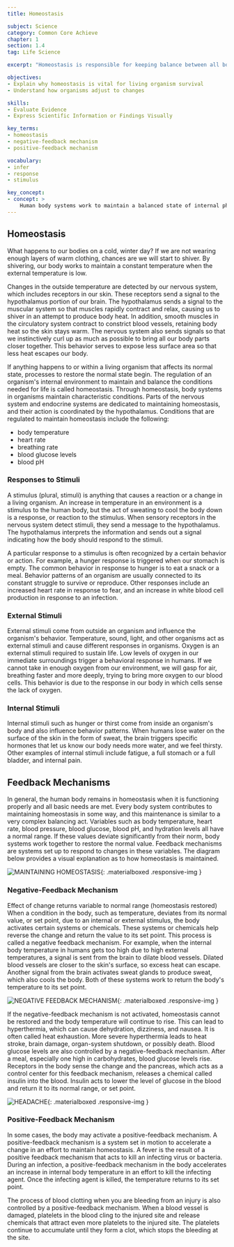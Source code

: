 ```yaml
---
title: Homeostasis

subject: Science
category: Common Core Achieve
chapter: 1
section: 1.4
tag: Life Science

excerpt: "Homeostasis is responsible for keeping balance between all body systems and the environment. Learn how different body systems maintain body temperature, oxygen levels, and other values that are essential for our survival."

objectives:
- Explain why homeostasis is vital for living organism survival
- Understand how organisms adjust to changes 

skills:
- Evaluate Evidence
- Express Scientific Information or Findings Visually

key_terms:
- homeostasis
- negative-feedback mechanism
- positive-feedback mechanism

vocabulary:
- infer
- response
- stimulus

key_concept:
- concept: >
    Human body systems work to maintain a balanced state of internal physiological conditions even when there are changes in the external or internal environment.
---
```

## Homeostasis

What happens to our bodies on a cold, winter day? If we are not wearing enough layers of warm clothing, chances are we will start to shiver. By shivering, our body works to maintain a constant temperature when the external temperature is low.

Changes in the outside temperature are detected by our nervous system, which includes receptors in our skin. These receptors send a signal to the hypothalamus portion of our brain. The hypothalamus sends a signal to the muscular system so that muscles rapidly contract and relax, causing us to shiver in an attempt to produce body heat. In addition, smooth muscles in the circulatory system contract to constrict blood vessels, retaining body heat so the skin stays warm. The nervous system also sends signals so that we instinctively curl up as much as possible to bring all our body parts closer together. This behavior serves to expose less surface area so that less heat escapes our body.

If anything happens to or within a living organism that affects its normal state, processes to restore the normal state begin. The regulation of an organism's internal environment to maintain and balance the conditions needed for life is called homeostasis. Through homeostasis, body systems in organisms maintain characteristic conditions. Parts of the nervous system and endocrine systems are dedicated to maintaining homeostasis, and their action is coordinated by the hypothalamus. Conditions that are regulated to maintain homeostasis include the following:

  * body temperature
  * heart rate
  * breathing rate
  * blood glucose levels
  * blood pH

### Responses to Stimuli

A stimulus (plural, stimuli) is anything that causes a reaction or a change in a living organism. An increase in temperature in an environment is a stimulus to the human body, but the act of sweating to cool the body down is a response, or reaction to the stimulus. When sensory receptors in the nervous system detect stimuli, they send a message to the hypothalamus. The hypothalamus interprets the information and sends out a signal indicating how the body should respond to the stimuli.

A particular response to a stimulus is often recognized by a certain behavior or action. For example, a hunger response is triggered when our stomach is empty. The common behavior in response to hunger is to eat a snack or a meal. Behavior patterns of an organism are usually connected to its constant struggle to survive or reproduce. Other responses include an increased heart rate in response to fear, and an increase in white blood cell production in response to an infection.

### External Stimuli

External stimuli come from outside an organism and influence the organism's behavior. Temperature, sound, light, and other organisms act as external stimuli and cause different responses in organisms. Oxygen is an external stimuli required to sustain life. Low levels of oxygen in our immediate surroundings trigger a behavioral response in humans. If we cannot take in enough oxygen from our environment, we will gasp for air, breathing faster and more deeply, trying to bring more oxygen to our blood cells. This behavior is due to the response in our body in which cells sense the lack of oxygen.

### Internal Stimuli

Internal stimuli such as hunger or thirst come from inside an organism's body and also influence behavior patterns. When humans lose water on the surface of the skin in the form of sweat, the brain triggers specific hormones that let us know our body needs more water, and we feel thirsty. Other examples of internal stimuli include fatigue, a full stomach or a full bladder, and internal pain.

## Feedback Mechanisms

In general, the human body remains in homeostasis when it is functioning properly and all basic needs are met. Every body system contributes to maintaining homeostasis in some way, and this maintenance is similar to a very complex balancing act. Variables such as body temperature, heart rate, blood pressure, blood glucose, blood pH, and hydration levels all have a normal range. If these values deviate significantly from their norm, body systems work together to restore the normal value. Feedback mechanisms are systems set up to respond to changes in these variables. The diagram below provides a visual explanation as to how homeostasis is maintained.

![MAINTAINING HOMEOSTASIS](){: .materialboxed .responsive-img }

### Negative-Feedback Mechanism

Effect of change returns variable to normal range (homeostasis restored) When a condition in the body, such as temperature, deviates from its normal value, or set point, due to an internal or external stimulus, the body activates certain systems or chemicals. These systems or chemicals help reverse the change and return the value to its set point. This process is called a negative feedback mechanism. For example, when the internal body temperature in humans gets too high due to high external temperatures, a signal is sent from the brain to dilate blood vessels. Dilated blood vessels are closer to the skin's surface, so excess heat can escape. Another signal from the brain activates sweat glands to produce sweat, which also cools the body. Both of these systems work to return the body's temperature to its set point.

![NEGATIVE FEEDBACK MECHANISM](){: .materialboxed .responsive-img }

If the negative-feedback mechanism is not activated, homeostasis cannot be restored and the body temperature will continue to rise. This can lead to hyperthermia, which can cause dehydration, dizziness, and nausea. It is often called heat exhaustion. More severe hyperthermia leads to heat stroke, brain damage, organ-system shutdown, or possibly death. Blood glucose levels are also controlled by a negative-feedback mechanism. After a meal, especially one high in carbohydrates, blood glucose levels rise. Receptors in the body sense the change and the pancreas, which acts as a control center for this feedback mechanism, releases a chemical called insulin into the blood. Insulin acts to lower the level of glucose in the blood and return it to its normal range, or set point.

![HEADACHE](){: .materialboxed .responsive-img }

### Positive-Feedback Mechanism

In some cases, the body may activate a positive-feedback mechanism. A positive-feedback mechanism is a system set in motion to accelerate a change in an effort to maintain homeostasis. A fever is the result of a positive feedback mechanism that acts to kill an infecting virus or bacteria. During an infection, a positive-feedback mechanism in the body accelerates an increase in internal body temperature in an effort to kill the infecting agent. Once the infecting agent is killed, the temperature returns to its set point.

The process of blood clotting when you are bleeding from an injury is also controlled by a positive-feedback mechanism. When a blood vessel is damaged, platelets in the blood cling to the injured site and release chemicals that attract even more platelets to the injured site. The platelets continue to accumulate until they form a clot, which stops the bleeding at the site.